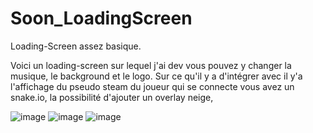 # Soon_LoadingScreen
Loading-Screen assez basique.

Voici un loading-screen sur lequel j'ai dev vous pouvez y changer la musique, le background et le logo. 
Sur ce qu'il y a d'intégrer avec il y'a l'affichage du pseudo steam du joueur qui se connecte vous avez un snake.io, la possibilité d'ajouter un overlay neige,  

![image](https://user-images.githubusercontent.com/98186829/189454636-ab897460-e6b2-49a6-8ec8-23d188016da2.png)
![image](https://user-images.githubusercontent.com/98186829/189454716-d7a06582-db99-4140-9dc0-ffad04a04ef6.png)
![image](https://user-images.githubusercontent.com/98186829/189455204-b3b9eac7-044f-45d8-a860-4b4c0c25732e.png)

